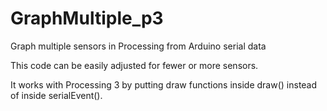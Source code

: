 # GraphMultiple_p3
Graph multiple sensors in Processing from Arduino serial data

This code can be easily adjusted for fewer or more sensors. 

It works with Processing 3 by putting draw functions inside draw() instead of inside serialEvent(). 

